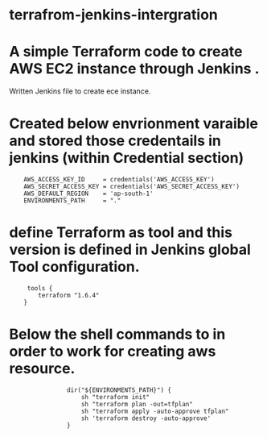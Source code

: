 # terrafrom-jenkins-intergration
# A simple Terraform code to create AWS EC2 instance through Jenkins .
Written Jenkins file to create ece instance.
# Created below envrionment varaible and stored those credentails in jenkins (within Credential section)
        AWS_ACCESS_KEY_ID     = credentials('AWS_ACCESS_KEY')
        AWS_SECRET_ACCESS_KEY = credentials('AWS_SECRET_ACCESS_KEY')
        AWS_DEFAULT_REGION    = 'ap-south-1'
        ENVIRONMENTS_PATH     = "."
#  define Terraform as tool and this version is defined in Jenkins global Tool configuration.
         tools {
            terraform "1.6.4"
        }
  #  Below the shell commands to in order to work for creating aws resource.

                    dir("${ENVIRONMENTS_PATH}") {
                        sh "terraform init"
                        sh "terraform plan -out=tfplan"
                        sh "terraform apply -auto-approve tfplan"
                        sh 'terraform destroy -auto-approve'
                    }
